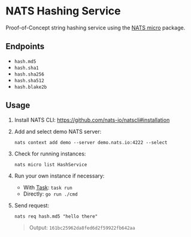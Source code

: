 # NATS Hashing Service
Proof-of-Concept string hashing service using the [NATS micro](https://pkg.go.dev/github.com/nats-io/nats.go/micro#readme-overview) package.

## Endpoints
- `hash.md5`
- `hash.sha1`
- `hash.sha256`
- `hash.sha512`
- `hash.blake2b`

## Usage

1. Install NATS CLI: https://github.com/nats-io/natscli#installation

2. Add and select demo NATS server:

    `nats context add demo --server demo.nats.io:4222 --select`

3. Check for running instances:

    `nats micro list HashService`

4. Run your own instance if necessary:
    - With [Task](https://taskfile.dev): `task run`
    - Directly: `go run ./cmd`

5. Send request:

    `nats req hash.md5 "hello there"`
    > Output: `161bc25962da8fed6d2f59922fb642aa`
